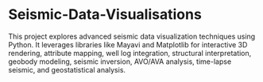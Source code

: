 # Seismic-Data-Visualisations
This project explores advanced seismic data visualization techniques using Python. It leverages libraries like Mayavi and Matplotlib for interactive 3D rendering, attribute mapping, well log integration, structural interpretation, geobody modeling, seismic inversion, AVO/AVA analysis, time-lapse seismic, and geostatistical analysis.
